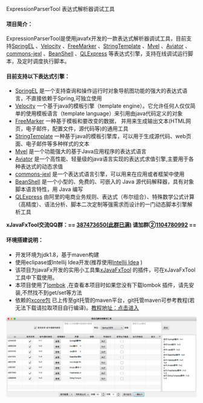 ExpressionParserTool  表达式解析器调试工具

#### 项目简介：
ExpressionParserTool是使用javafx开发的一款表达式解析器调试工具，目前支持[SpringEL](https://docs.spring.io/spring-framework/docs/current/reference/html/core.html) 、[Velocity](http://velocity.apache.org/) 、[FreeMarker](http://freemarker.foofun.cn) 、[StringTemplate](https://www.stringtemplate.org) 、[Mvel](http://mvel.documentnode.com) 、[Aviator](http://fnil.net/aviator) 、[commons-jexl](http://commons.apache.org/proper/commons-jexl/index.html) 、[BeanShell](https://github.com/beanshell/beanshell) 、[QLExpress](https://github.com/alibaba/QLExpress) 等表达式引擎，支持在线调试运行脚本，及定时调度执行脚本。

#### 目前支持以下表达式引擎：
- [SpringEL](https://docs.spring.io/spring-framework/docs/current/reference/html/core.html) 是一个支持查询和操作运行时对象导航图功能的强大的表达式语言，不直接依赖于Spring,可独立使用
- [Velocity](http://velocity.apache.org) 一个基于java的模板引擎（template engine）。它允许任何人仅仅简单的使用模板语言（template language）来引用由java代码定义的对象
- [FreeMarker](http://freemarker.foofun.cn) 一种基于模板和要改变的数据， 并用来生成输出文本(HTML网页，电子邮件，配置文件，源代码等)的通用工具
- [StringTemplate](https://www.stringtemplate.org) 一种基于java的模板引擎库，可以用于生成源代码、web页面、电子邮件等多种样式的文本
- [Mvel](http://mvel.documentnode.com) 是一个功能强大的基于Java应用程序的表达式语言
- [Aviator](http://fnil.net/aviator) 是一个高性能、轻量级的java语言实现的表达式求值引擎,主要用于各种表达式的动态求值
- [commons-jexl](http://commons.apache.org/proper/commons-jexl/index.html) 是一个表达式语言引擎，可以用来在应用或者框架中使用
- [BeanShell](https://github.com/beanshell/beanshell) 是一个小型的、免费的、可嵌入的 Java 源代码解释器，具有对象脚本语言特性，用 Java 编写
- [QLExpress](https://github.com/alibaba/QLExpress) 由阿里的电商业务规则、表达式（布尔组合）、特殊数学公式计算（高精度）、语法分析、脚本二次定制等强需求而设计的一门动态脚本引擎解析工具

**xJavaFxTool交流QQ群：== [387473650(此群已满)](https://jq.qq.com/?_wv=1027&k=59UDEAD) 请加群②[1104780992](https://jq.qq.com/?_wv=1027&k=bhAdkju9) ==**

#### 环境搭建说明：
- 开发环境为jdk1.8，基于maven构建
- 使用eclipase或Intellij Idea开发(推荐使用[Intellij Idea](https://www.jetbrains.com/?from=xJavaFxTool) )
- 该项目为javaFx开发的实用小工具集[xJavaFxTool](https://gitee.com/xwintop/xJavaFxTool) 的插件，可在xJavaFxTool工具中下载使用。
- 本项目使用了[lombok](https://projectlombok.org/) ,在查看本项目时如果您没有下载lombok 插件，请先安装,不然找不到get/set等方法
- 依赖的[xcore包](https://gitee.com/xwintop/xcore) 已上传至git托管的maven平台，git托管maven可参考教程(若无法下载请拉取项目自行编译)。[教程地址：点击进入](http://blog.csdn.net/u011747754/article/details/78574026) 

![表达式解析器调试工具.png](images/表达式解析器调试工具.png)